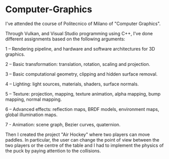# Computer-Graphics
I've attended the course of Politecnico of Milano of "Computer Graphics".

Through Vulkan, and Visual Studio programming using C++, I've done different assignments based on the following arguments: 

1 – Rendering pipeline, and hardware and software architectures for 3D graphics.

2 – Basic transformation: translation, rotation, scaling and projection.

3 – Basic computational geometry, clipping and hidden surface removal.

4 – Lighting: light sources, materials, shaders, surface normals.

5 – Texture: projection, mapping, texture animation, alpha mapping, bump mapping, normal mapping.

6 – Advanced effects: reflection maps, BRDF models, environment maps, global illumination maps.

7 - Animation: scene graph, Bezier curves, quaternion.

Then I created the project "Air Hockey" where two players can move paddles. In particular, the user can change the point of view between the two players or the centre of the table and I had to implement the physics of the puck by paying attention to the collisions.
